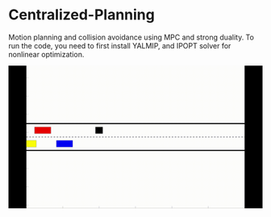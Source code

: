 # Centralized-Planning
Motion planning and collision avoidance using MPC and strong duality. 
To run the code, you need to first install YALMIP, and IPOPT solver for nonlinear optimization.

<img src="https://github.com/RoyaFiroozi/Centralized-Planning/blob/master/Obstacle_Avoidance_Final.gif" width="700" />
